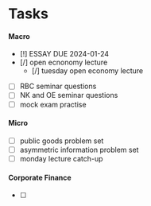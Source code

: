 # Tasks



#### Macro
- [!] ESSAY DUE 2024-01-24
- [/] open ecnonomy lecture
	- [/] tuesday open economy lecture
- [ ] RBC seminar questions
- [ ] NK and OE seminar questions
- [ ] mock exam practise
#### Micro
- [ ] public goods problem set
- [ ] asymmetric information problem set 
- [ ] monday lecture catch-up 
#### Corporate Finance
- [ ] 